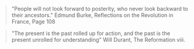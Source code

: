 

> "People will not look forward to posterity, who never look backward to their ancestors." Edmund Burke, Reflections on the Revolution in France, Page 108

> "The present is the past rolled up for action, and the past is the present unrolled for understanding" Will Durant, The Reformation viii.

